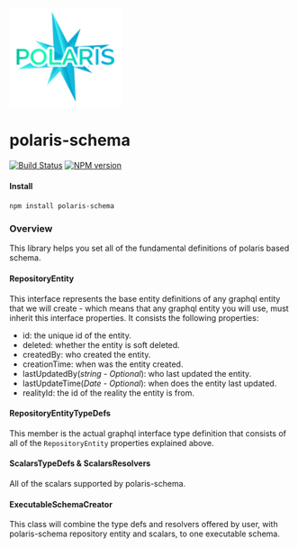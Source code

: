 ![Small Logo](static/img/polaris-logo.png)

# polaris-schema

[![Build Status](https://travis-ci.com/Enigmatis/polaris-schema.svg?branch=master)](https://travis-ci.com/Enigmatis/polaris-schema)
[![NPM version](https://img.shields.io/npm/v/@enigmatis/polaris-schema.svg?style=flat-square)](https://www.npmjs.com/package/@enigmatis/polaris-schema)

#### Install

```
npm install polaris-schema
```

### Overview

This library helps you set all of the fundamental definitions of polaris based schema.

#### RepositoryEntity

This interface represents the base entity definitions of any graphql entity that we will create -
which means that any graphql entity you will use, must inherit this interface properties.
It consists the following properties:

-   id: the unique id of the entity.
-   deleted: whether the entity is soft deleted.
-   createdBy: who created the entity.
-   creationTime: when was the entity created.
-   lastUpdatedBy(_string - Optional_): who last updated the entity.
-   lastUpdateTime(_Date - Optional_): when does the entity last updated.
-   realityId: the id of the reality the entity is from.

#### RepositoryEntityTypeDefs

This member is the actual graphql interface type definition that consists of all of the `RepositoryEntity` properties
explained above.

#### ScalarsTypeDefs & ScalarsResolvers

All of the scalars supported by polaris-schema.

#### ExecutableSchemaCreator

This class will combine the type defs and resolvers offered by user, with polaris-schema repository entity and scalars,
to one executable schema.
